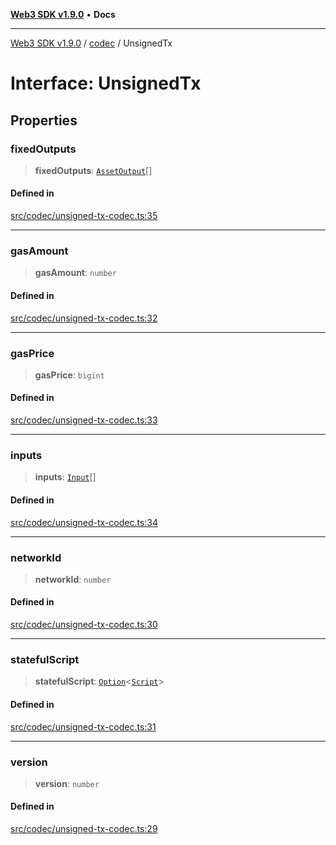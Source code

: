 [**Web3 SDK v1.9.0**](../../../README.md) • **Docs**

***

[Web3 SDK v1.9.0](../../../globals.md) / [codec](../README.md) / UnsignedTx

# Interface: UnsignedTx

## Properties

### fixedOutputs

> **fixedOutputs**: [`AssetOutput`](../namespaces/assetOutput/interfaces/AssetOutput.md)[]

#### Defined in

[src/codec/unsigned-tx-codec.ts:35](https://github.com/Mystic-Nayy/alephium-web3/blob/ee41f5e0e7d7fb0b155fe62f05b2ac03772895ca/packages/web3/src/codec/unsigned-tx-codec.ts#L35)

***

### gasAmount

> **gasAmount**: `number`

#### Defined in

[src/codec/unsigned-tx-codec.ts:32](https://github.com/Mystic-Nayy/alephium-web3/blob/ee41f5e0e7d7fb0b155fe62f05b2ac03772895ca/packages/web3/src/codec/unsigned-tx-codec.ts#L32)

***

### gasPrice

> **gasPrice**: `bigint`

#### Defined in

[src/codec/unsigned-tx-codec.ts:33](https://github.com/Mystic-Nayy/alephium-web3/blob/ee41f5e0e7d7fb0b155fe62f05b2ac03772895ca/packages/web3/src/codec/unsigned-tx-codec.ts#L33)

***

### inputs

> **inputs**: [`Input`](Input.md)[]

#### Defined in

[src/codec/unsigned-tx-codec.ts:34](https://github.com/Mystic-Nayy/alephium-web3/blob/ee41f5e0e7d7fb0b155fe62f05b2ac03772895ca/packages/web3/src/codec/unsigned-tx-codec.ts#L34)

***

### networkId

> **networkId**: `number`

#### Defined in

[src/codec/unsigned-tx-codec.ts:30](https://github.com/Mystic-Nayy/alephium-web3/blob/ee41f5e0e7d7fb0b155fe62f05b2ac03772895ca/packages/web3/src/codec/unsigned-tx-codec.ts#L30)

***

### statefulScript

> **statefulScript**: [`Option`](../type-aliases/Option.md)\<[`Script`](../namespaces/script/interfaces/Script.md)\>

#### Defined in

[src/codec/unsigned-tx-codec.ts:31](https://github.com/Mystic-Nayy/alephium-web3/blob/ee41f5e0e7d7fb0b155fe62f05b2ac03772895ca/packages/web3/src/codec/unsigned-tx-codec.ts#L31)

***

### version

> **version**: `number`

#### Defined in

[src/codec/unsigned-tx-codec.ts:29](https://github.com/Mystic-Nayy/alephium-web3/blob/ee41f5e0e7d7fb0b155fe62f05b2ac03772895ca/packages/web3/src/codec/unsigned-tx-codec.ts#L29)
